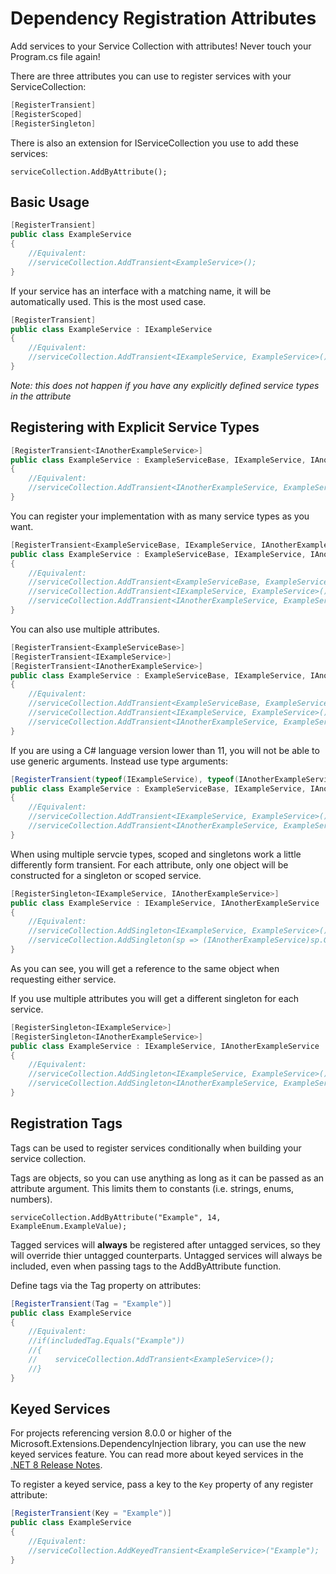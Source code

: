 # Dependency Registration Attributes
Add services to your Service Collection with attributes! Never touch your Program.cs file again!

There are three attributes you can use to register services with your ServiceCollection:
```c#
[RegisterTransient]
[RegisterScoped]
[RegisterSingleton]
```

There is also an extension for IServiceCollection you use to add these services:
```
serviceCollection.AddByAttribute();
```


## Basic Usage

```c#
[RegisterTransient]
public class ExampleService
{
    //Equivalent:
    //serviceCollection.AddTransient<ExampleService>();
}
```

If your service has an interface with a matching name, it will be automatically used.
This is the most used case. 
```c#
[RegisterTransient]
public class ExampleService : IExampleService
{
    //Equivalent:
    //serviceCollection.AddTransient<IExampleService, ExampleService>();
}
```
*Note: this does not happen if you have any explicitly defined service types in the attribute*


## Registering with Explicit Service Types

```c#
[RegisterTransient<IAnotherExampleService>]
public class ExampleService : ExampleServiceBase, IExampleService, IAnotherExampleService
{
    //Equivalent:
    //serviceCollection.AddTransient<IAnotherExampleService, ExampleService>();
}
```

You can register your implementation with as many service types as you want.
```c#
[RegisterTransient<ExampleServiceBase, IExampleService, IAnotherExampleService>]
public class ExampleService : ExampleServiceBase, IExampleService, IAnotherExampleService
{
    //Equivalent:
    //serviceCollection.AddTransient<ExampleServiceBase, ExampleService>();
    //serviceCollection.AddTransient<IExampleService, ExampleService>();
    //serviceCollection.AddTransient<IAnotherExampleService, ExampleService>();
}
```

You can also use multiple attributes.
```c#
[RegisterTransient<ExampleServiceBase>]
[RegisterTransient<IExampleService>]
[RegisterTransient<IAnotherExampleService>]
public class ExampleService : ExampleServiceBase, IExampleService, IAnotherExampleService
{
    //Equivalent:
    //serviceCollection.AddTransient<ExampleServiceBase, ExampleService>();
    //serviceCollection.AddTransient<IExampleService, ExampleService>();
    //serviceCollection.AddTransient<IAnotherExampleService, ExampleService>();
}
```

If you are using a C# language version lower than 11, you will not be able to use generic arguments. Instead use type arguments:
```c#
[RegisterTransient(typeof(IExampleService), typeof(IAnotherExampleService))]
public class ExampleService : ExampleServiceBase, IExampleService, IAnotherExampleService
{
    //Equivalent:
    //serviceCollection.AddTransient<IExampleService, ExampleService>();
    //serviceCollection.AddTransient<IAnotherExampleService, ExampleService>();
}
```

When using multiple servcie types, scoped and singletons work a little differently form transient.
For each attribute, only one object will be constructed for a singleton or scoped service.
```c#
[RegisterSingleton<IExampleService, IAnotherExampleService>]
public class ExampleService : IExampleService, IAnotherExampleService
{
    //Equivalent:
    //serviceCollection.AddSingleton<IExampleService, ExampleService>();
    //serviceCollection.AddSingleton(sp => (IAnotherExampleService)sp.GetRequiredService<IExampleService>());
}
```
As you can see, you will get a reference to the same object when requesting either service.

If you use multiple attributes you will get a different singleton for each service.
```c#
[RegisterSingleton<IExampleService>]
[RegisterSingleton<IAnotherExampleService>]
public class ExampleService : IExampleService, IAnotherExampleService
{
    //Equivalent:
    //serviceCollection.AddSingleton<IExampleService, ExampleService>();
    //serviceCollection.AddSingleton<IAnotherExampleService, ExampleService>();
}
```



## Registration Tags
Tags can be used to register services conditionally when building your service collection.

Tags are objects, so you can use anything as long as it can be passed as an attribute argument. This limits them to constants (i.e. strings, enums, numbers).
```
serviceCollection.AddByAttribute("Example", 14, ExampleEnum.ExampleValue);
```

Tagged services will **always** be registered after untagged services, so they will override thier untagged counterparts. Untagged services will always be included, even when passing tags to the AddByAttribute function.

Define tags via the Tag property on attributes:
```c#
[RegisterTransient(Tag = "Example")]
public class ExampleService
{
    //Equivalent:
    //if(includedTag.Equals("Example"))
    //{
    //    serviceCollection.AddTransient<ExampleService>();
    //}
}
```


## Keyed Services
For projects referencing version 8.0.0 or higher of the Microsoft.Extensions.DependencyInjection library, you can use the new keyed services feature. You can read more about keyed services in the [.NET 8 Release Notes](https://learn.microsoft.com/en-us/dotnet/core/whats-new/dotnet-8#keyed-di-services).

To register a keyed service, pass a key to the `Key` property of any register attribute:
```c#
[RegisterTransient(Key = "Example")]
public class ExampleService
{
    //Equivalent:
    //serviceCollection.AddKeyedTransient<ExampleService>("Example");
}
```
